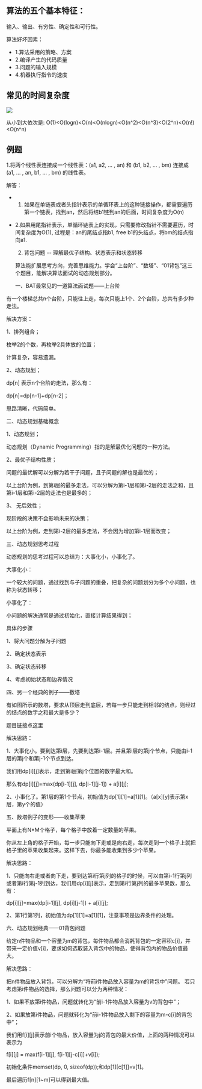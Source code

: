 ## 算法的五个基本特征：

输入、输出、有穷性、确定性和可行性。

算法好坏因素：

- 1.算法采用的策略、方案
- 2.编译产生的代码质量
- 3.问题的输入规模
- 4.机器执行指令的速度


## 常见的时间复杂度

![](https://ws4.sinaimg.cn/large/006tKfTcly1fq68uaihj0j30jo0bbq7g.jpg)

从小到大依次是:
O(1)<O(logn)<O(n)<O(nlogn)<O(n^2)<O(n^3)<O(2^n)<O(n!)<O(n^n)


## 例题
 1.将两个线性表连接成一个线性表：(a1, a2, ... , an) 和 (b1, b2, ... , bm) 连接成 (a1, ... , an, b1, ... , bm) 的线性表。

 解答：
- 1. 如果在单链表或者头指针表示的单循环表上的这种链接操作，都需要遍历第一个链表，找到an，然后将结b1链到an的后面，时间复杂度为O(n)
- 2.如果用尾指针表示，单循环链表上的实现，只需要修改指针不需要遍历，时间复杂度为O(1), 过程是：an的尾结点指b1, free b1的头结点，将bm的结点指向a1.


  2. 背包问题 -- 理解最优子结构、状态表示和状态转移

  算法能扩展思考方向，完善思维能力。学会“上台阶”、“数塔”、“01背包”这三个题目，能解决算法面试的动态规划部分。

  一、BAT最常见的一道算法面试题——上台阶

有一个楼梯总共n个台阶，只能往上走，每次只能上1个、2个台阶，总共有多少种走法。

解决方案：

1、排列组合；

枚举2的个数，再枚举2具体放的位置；

计算复杂，容易遗漏。

2、动态规划；

dp[n] 表示n个台阶的走法，那么有：

dp[n]=dp[n-1]+dp[n-2]；

思路清晰，代码简单。

二、动态规划基础概念

1、动态规划；

动态规划（Dynamic Programming）指的是解最优化问题的一种方法。

2、最优子结构性质；

问题的最优解可以分解为若干子问题，且子问题的解也是最优的；

以上台阶为例，到第i层的最多走法，可以分解为第i-1层和第i-2层的走法之和，且第i-1层和第i-2层的走法也是最多的；

3、 无后效性；

现阶段的决策不会影响未来的决策；

以上台阶为例，走到第i-2层的最多走法，不会因为增加第i-1层而改变；

三、动态规划思考过程

动态规划的思考过程可以总结为：大事化小，小事化了。

大事化小：

一个较大的问题，通过找到与子问题的重叠，把复杂的问题划分为多个小问题，也称为状态转移；

小事化了：

小问题的解决通常是通过初始化，直接计算结果得到；

具体的步骤

1、将大问题分解为子问题

2、确定状态表示

3、确定状态转移

4、考虑初始状态和边界情况

四、另一个经典的例子——数塔

有如图所示的数塔，要求从顶层走到底层，若每一步只能走到相邻的结点，则经过的结点的数字之和最大是多少？

题目链接点这里[](http://acm.hdu.edu.cn/showproblem.php?pid=2084)

解决思路：

1、大事化小。要到达第i层，先要到达第i-1层。并且第i层的第j个节点，只能由i-1层的第j个和第j-1个节点到达。

我们用dp[i][j]表示，走到第i层第j个位置的数字最大和。

那么有dp[i][j]=max(dp[i-1][j], dp[i-1][j-1]) + a[i][j];

2、小事化了。第1层的第1个节点，初始值为dp[1][1]=a[1][1]。（a[x][y]表示第x层，第y个的值）

五、数塔例子的变形——收集苹果

平面上有N*M个格子，每个格子中放着一定数量的苹果。

你从左上角的格子开始，每一步只能向下走或是向右走，每次走到一个格子上就把格子里的苹果收集起来。这样下去，你最多能收集到多少个苹果。

解决思路：

1、只能向右走或者向下走，要到达第i行第j列的格子的时候，可以由第i-1行第j列或者第i行第j-1列到达，我们用dp[i][j]表示，走到第i行第j列的最多苹果数，那么有：

dp[i][j]=max(dp[i-1][j], dp[i][j-1]) + a[i][j];

2、第1行第1列，初始值为dp[1][1]=a[1][1]，注意事项是边界条件的处理。

六、动态规划经典——01背包问题

给定n件物品和一个容量为m的背包，每件物品都会消耗背包的一定容积c[i]，并带来一定价值v[i]，要求如何选取装入背包中的物品，使得背包内的物品价值最大。

解决思路：

把n件物品放入背包，可以分解为“将前i件物品放入容量为m的背包中”问题。
若只考虑第i件物品的选择，那么问题可以分为两种情况：

1、如果不放第i件物品，问题就转化为“前i-1件物品放入容量为v的背包中”；

2、如果放第i件物品，问题就转化为“前i-1件物品放入剩下的容量为m-c[i]的背包中”；

我们用f[i][j]表示前i个物品，放入容量为j的背包的最大价值，上面的两种情况可以表示为

f[i][j] = max(f[i-1][j], f[i-1][j-c[i]]+v[i]);

初始化条件memset(dp, 0, sizeof(dp));和dp[1][c[1]]=v[1]。

最后遍历f[n][1~m]可以得到最大值。
